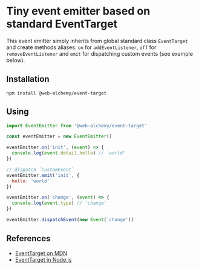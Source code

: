 # Tiny event emitter based on standard EventTarget

This event emitter simply inherits from global standard class `EventTarget` and create methods aliases: `on` for `addEventListener`, `off` for `removeEventListener` and `emit` for dispatching custom events (see example below).

## Installation

```
npm install @web-alchemy/event-target
```

## Using

```javascript
import EventEmitter from '@web-alchemy/event-target'

const eventEmitter = new EventEmitter()

eventEmitter.on('init', (event) => {
  console.log(event.detail.hello) // 'world'
})

// dispatch `CustomEvent`
eventEmitter.emit('init', {
  hello: 'world'
})

eventEmitter.on('change', (event) => {
  console.log(event.type) // 'change'
})

eventEmitter.dispatchEvent(new Event('change'))
```

## References
- [EventTarget on MDN](https://developer.mozilla.org/en-US/docs/Web/API/EventTarget)
- [EventTarget in Node.js](https://nodejs.org/docs/latest-v16.x/api/events.html#eventtarget-and-event-api)